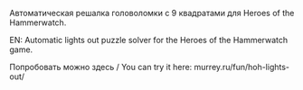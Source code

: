 Автоматическая решалка головоломки с 9 квадратами для Heroes of the Hammerwatch.

EN: Automatic lights out puzzle solver for the Heroes of the Hammerwatch game.

Попробовать можно здесь / You can try it here: murrey.ru/fun/hoh-lights-out/
